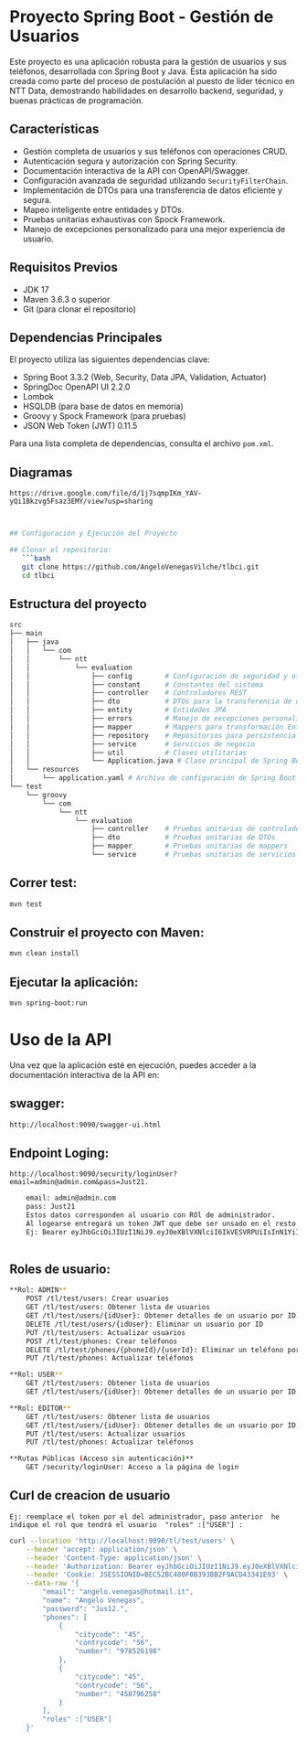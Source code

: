 # Proyecto Spring Boot - Gestión de Usuarios

Este proyecto es una aplicación robusta para la gestión de usuarios y sus teléfonos, desarrollada con Spring Boot y Java. Esta aplicación ha sido creada como parte del proceso de postulación al puesto de líder técnico en NTT Data, demostrando habilidades en desarrollo backend, seguridad, y buenas prácticas de programación.

## Características

- Gestión completa de usuarios y sus teléfonos con operaciones CRUD.
- Autenticación segura y autorización con Spring Security.
- Documentación interactiva de la API con OpenAPI/Swagger.
- Configuración avanzada de seguridad utilizando `SecurityFilterChain`.
- Implementación de DTOs para una transferencia de datos eficiente y segura.
- Mapeo inteligente entre entidades y DTOs.
- Pruebas unitarias exhaustivas con Spock Framework.
- Manejo de excepciones personalizado para una mejor experiencia de usuario.

## Requisitos Previos

- JDK 17
- Maven 3.6.3 o superior
- Git (para clonar el repositorio)

## Dependencias Principales

El proyecto utiliza las siguientes dependencias clave:

- Spring Boot 3.3.2 (Web, Security, Data JPA, Validation, Actuator)
- SpringDoc OpenAPI UI 2.2.0
- Lombok
- HSQLDB (para base de datos en memoria)
- Groovy y Spock Framework (para pruebas)
- JSON Web Token (JWT) 0.11.5

Para una lista completa de dependencias, consulta el archivo `pom.xml`.

## Diagramas
    https://drive.google.com/file/d/1j7sqmpIKm_YAV-yQi1Bkzvg5Fsaz3EMY/view?usp=sharing
```bash


## Configuración y Ejecución del Proyecto

## Clonar el repositorio:
   ```bash
   git clone https://github.com/AngeloVenegasVilche/tlbci.git
   cd tlbci
```
## Estructura del proyecto
```bash
src
├── main
│   ├── java
│   │   └── com
│   │       └── ntt
│   │           └── evaluation
│   │               ├── config        # Configuración de seguridad y otras configuraciones
│   │               ├── constant      # Constantes del sistema
│   │               ├── controller    # Controladores REST
│   │               ├── dto           # DTOs para la transferencia de datos
│   │               ├── entity        # Entidades JPA
│   │               ├── errors        # Manejo de excepciones personalizado
│   │               ├── mapper        # Mappers para transformación Entity-DTO
│   │               ├── repository    # Repositorios para persistencia de datos
│   │               ├── service       # Servicios de negocio
│   │               ├── util          # Clases utilitarias
│   │               └── Application.java # Clase principal de Spring Boot
│   └── resources
│       └── application.yaml # Archivo de configuración de Spring Boot
└── test
    └── groovy
        └── com
            └── ntt
                └── evaluation
                    ├── controller    # Pruebas unitarias de controladores
                    ├── dto           # Pruebas unitarias de DTOs
                    ├── mapper        # Pruebas unitarias de mappers
                    └── service       # Pruebas unitarias de servicios
```

## Correr test:
```bash
mvn test
```
## Construir el proyecto con Maven:
```bash
mvn clean install
```
## Ejecutar la aplicación:
```bash
mvn spring-boot:run
```

# Uso de la API
Una vez que la aplicación esté en ejecución, puedes acceder a la documentación interactiva de la API en:
## swagger:
```bash
http://localhost:9090/swagger-ui.html
```
## Endpoint Loging:
`http://localhost:9090/security/loginUser?email=admin@admin.com&pass=Just21.`

```bash
    email: admin@admin.com
    pass: Just21
    Estos datos corresponden al usuario con ROl de administrador. 
    Al logearse entregará un token JWT que debe ser unsado en el resto de los endpoint indicando el en header Authorization Bearer {token}
    Ej: Bearer eyJhbGciOiJIUzI1NiJ9.eyJ0eXBlVXNlciI6IkVESVRPUiIsInN1YiI6ImFkbWluQGFkbWluLmNvbSIsImlhdCI6MTcyMjE4NDQyMCwiZXhwIjoxNzIyMTg1MDIwfQ.fJ5jLJukILNbQ_GSmlzk-1iI3nyt9U-OasYjl3i3M2g
    
```

## Roles de usuario:

```bash
**Rol: ADMIN**
    POST /tl/test/users: Crear usuarios
    GET /tl/test/users: Obtener lista de usuarios
    GET /tl/test/users/{idUser}: Obtener detalles de un usuario por ID
    DELETE /tl/test/users/{idUser}: Eliminar un usuario por ID
    PUT /tl/test/users: Actualizar usuarios
    POST /tl/test/phones: Crear teléfonos
    DELETE /tl/test/phones/{phoneId}/{userId}: Eliminar un teléfono por ID y usuario ID
    PUT /tl/test/phones: Actualizar teléfonos

**Rol: USER**
    GET /tl/test/users: Obtener lista de usuarios
    GET /tl/test/users/{idUser}: Obtener detalles de un usuario por ID

**Rol: EDITOR**
    GET /tl/test/users: Obtener lista de usuarios
    GET /tl/test/users/{idUser}: Obtener detalles de un usuario por ID
    PUT /tl/test/users: Actualizar usuarios
    PUT /tl/test/phones: Actualizar teléfonos

**Rutas Públicas (Acceso sin autenticación)**
    GET /security/loginUser: Acceso a la página de login
```
## Curl de creacion de usuario
    Ej: reemplace el token por el del administrador, paso anterior  he indique el rol que tendrá el usuario  "roles" :["USER"] :
```bash
curl --location 'http://localhost:9090/tl/test/users' \
    --header 'accept: application/json' \
    --header 'Content-Type: application/json' \
    --header 'Authorization: Bearer eyJhbGciOiJIUzI1NiJ9.eyJ0eXBlVXNlciI6IkVESVRPUiIsInN1YiI6ImFkbWluQGFkbWluLmNvbSIsImlhdCI6MTcyMjE4Mzg3NCwiZXhwIjoxNzIyMTg0NDc0fQ.59Uc6eFxWvN60BJgEqzAfYv9UtGMsI0FO8_UHBYRJts' \
    --header 'Cookie: JSESSIONID=BEC52BC480F0B393BB2F9ACD43341E93' \
    --data-raw '{
        "email": "angelo.venegas@hotmail.it",
        "name": "Angelo Venegas",
        "password": "Jus12.",
        "phones": [
            {
                "citycode": "45",
                "contrycode": "56",
                "number": "978526198"
            },
            {
                "citycode": "45",
                "contrycode": "56",
                "number": "458796258"
            }
        ],
        "roles" :["USER"] 
    }'
```

```